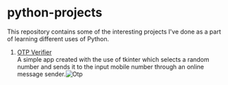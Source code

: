 # python-projects
This repository contains some of the interesting projects I've done as a part of learning different uses of Python.

1. [OTP Verifier](https://github.com/ArnabC27/python-projects/blob/main/otp-verifier.py) <br>
    A simple app created with the use of tkinter which selects a random number and sends it to the input mobile number through an online message sender.![Otp](https://user-images.githubusercontent.com/70847577/117064791-4744ba80-ad44-11eb-845a-589fec249dde.png)
  
